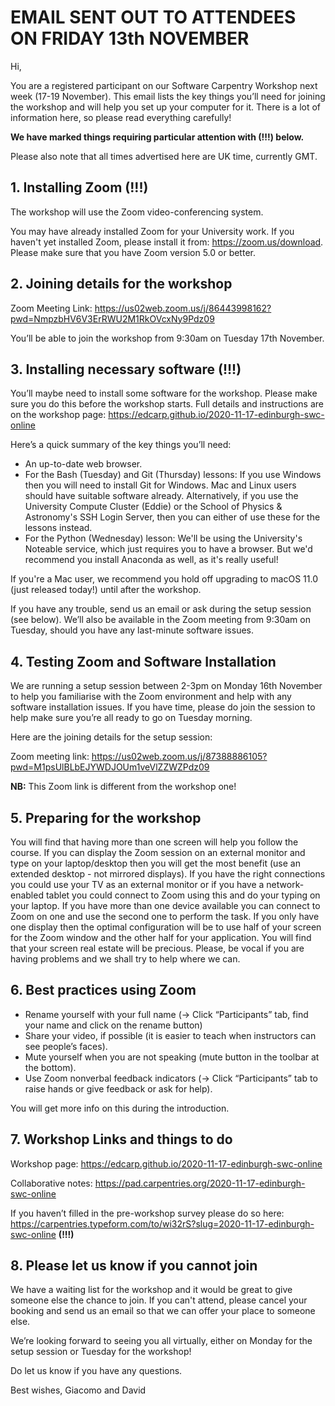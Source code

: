 # EMAIL SENT OUT TO ATTENDEES ON FRIDAY 13th NOVEMBER

Hi,

You are a registered participant on our Software Carpentry Workshop next week (17-19 November). This email lists the key things you’ll need for joining the workshop and will help you set up your computer for it. There is a lot of information here, so please read everything carefully!  

**We have marked things requiring particular attention with (!!!) below.**

Please also note that all times advertised here are UK time, currently GMT.

## 1. Installing Zoom (!!!)

The workshop will use the Zoom video-conferencing system.

You may have already installed Zoom for your University work. If you haven't yet installed Zoom, please install it from: https://zoom.us/download. Please make sure that you have Zoom version 5.0 or better.

## 2. Joining details for the workshop

Zoom Meeting Link:
https://us02web.zoom.us/j/86443998162?pwd=NmpzbHV6V3ErRWU2M1RkOVcxNy9Pdz09

You’ll be able to join the workshop from 9:30am on Tuesday 17th November.

## 3. Installing necessary software (!!!)

You’ll maybe need to install some software for the workshop. Please make sure you do this before the workshop starts. Full details and instructions are on the workshop page: 
https://edcarp.github.io/2020-11-17-edinburgh-swc-online

Here’s a quick summary of the key things you’ll need:
* An up-to-date web browser.
* For the Bash (Tuesday) and Git (Thursday) lessons: If you use Windows then you will need to install Git for Windows. Mac and Linux users should have suitable software already. Alternatively, if you use the University Compute Cluster (Eddie) or the School of Physics & Astronomy's SSH Login Server, then you can either of use these for the lessons instead.
* For the Python (Wednesday) lesson: We'll be using the University's Noteable service, which just requires you to have a browser. But we'd recommend you install Anaconda as well, as it's really useful!

If you're a Mac user, we recommend you hold off upgrading to macOS 11.0 (just released today!) until after the workshop.

If you have any trouble, send us an email or ask during the setup session (see below). We’ll also be available in the Zoom meeting from 9:30am on Tuesday, should you have any last-minute software issues.

## 4. Testing Zoom and Software Installation

We are running a setup session between 2-3pm on Monday 16th November to help you familiarise with the Zoom environment and help with any software installation issues. If you have time, please do join the session to help make sure you’re all ready to go on Tuesday morning.

Here are the joining details for the setup session:

Zoom meeting link:
https://us02web.zoom.us/j/87388886105?pwd=M1psUlBLbEJYWDJOUm1veVlZZWZPdz09

**NB:** This Zoom link is different from the workshop one!

## 5. Preparing for the workshop

You will find that having more than one screen will help you follow the course. If you can display the Zoom session on an external monitor and type on your laptop/desktop then you will get the most benefit (use an extended desktop - not mirrored displays). If you have the right connections you could use your TV as an external monitor or if you have a network-enabled tablet you could connect to Zoom using this and do your typing on your laptop. If you have more than one device available you can connect to Zoom on one and use the second one to perform the task. If you only have one display then the optimal configuration will be to use half of your screen for the Zoom window and the other half for your application. You will find that your screen real estate will be precious. Please, be vocal if you are having problems and we shall try to help where we can.

## 6. Best practices using Zoom

* Rename yourself with your full name (→ Click “Participants” tab, find your name and click on the rename button)
* Share your video, if possible (it is easier to teach when instructors can see people’s faces).
* Mute yourself when you are not speaking (mute button in the toolbar at the bottom).
* Use Zoom nonverbal feedback indicators (→ Click “Participants” tab to raise hands or give feedback or ask for help).

You will get more info on this during the introduction.

## 7. Workshop Links and things to do

Workshop page:
https://edcarp.github.io/2020-11-17-edinburgh-swc-online

Collaborative notes: 
https://pad.carpentries.org/2020-11-17-edinburgh-swc-online

If you haven’t filled in the pre-workshop survey please do so here: 
https://carpentries.typeform.com/to/wi32rS?slug=2020-11-17-edinburgh-swc-online **(!!!)**

## 8. Please let us know if you cannot join

We have a waiting list for the workshop and it would be great to give someone else the chance to join. If you can't attend, please cancel your booking and send us an email so that we can offer your place to someone else.


We’re looking forward to seeing you all virtually, either on Monday for the setup session or Tuesday for the workshop!

Do let us know if you have any questions.

Best wishes, 
Giacomo and David
